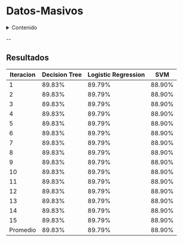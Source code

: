 # Datos-Masivos

<details>
<summary>Contenido</summary>

- [Introduccion](#introduccion)
- [Marco teórico](#marco-teorico)
  * [SVM](#support-vector-machine) 
  * [Decision Tree](#decision-tree)
  * [Logistic Regression](#multilayer-perceptron)
- [Implementación](#implementacion)
- [Resultados](#resultados)
- [Conclusiones](#conclusiones)
- [Referencias](#referencias)
  
</details>

--

## Resultados

Iteracion | Decision Tree| Logistic Regression| SVM
------------ | -------------| -------------| -------------
1 | 89.83% | 89.79% | 88.90%
2 | 89.83% | 89.79% | 88.90%
3 | 89.83% | 89.79% | 88.90%
4 | 89.83% | 89.79% | 88.90%
5 | 89.83% | 89.79% | 88.90%
6 | 89.83% | 89.79% | 88.90%
7 | 89.83% | 89.79% | 88.90%
8 | 89.83% | 89.79% | 88.90%
9 | 89.83% | 89.79% | 88.90%
10 | 89.83% | 89.79% | 88.90%
11 | 89.83% | 89.79% | 88.90%
12 | 89.83% | 89.79% | 88.90%
13 | 89.83% | 89.79% | 88.90%
14 | 89.83% | 89.79% | 88.90%
15 | 89.83% | 89.79% | 88.90%
Promedio | 89.83% | 89.79% | 88.90%
